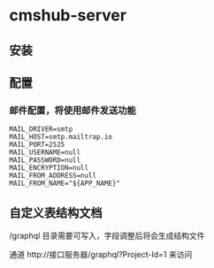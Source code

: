 # cmshub-server

## 安装
## 配置
### 邮件配置，将使用邮件发送功能
```
MAIL_DRIVER=smtp
MAIL_HOST=smtp.mailtrap.io
MAIL_PORT=2525
MAIL_USERNAME=null
MAIL_PASSWORD=null
MAIL_ENCRYPTION=null
MAIL_FROM_ADDRESS=null
MAIL_FROM_NAME="${APP_NAME}"
```

## 自定义表结构文档
/graphql 目录需要可写入，字段调整后将会生成结构文件

通道 http://接口服务器/graphql?Project-Id=1 来访问
